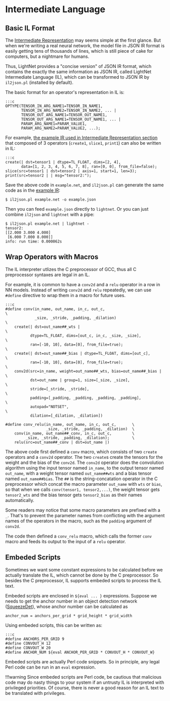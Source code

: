 # Intermediate Language

## Basic IL Format

The [Intermediate Representation](Intermediate-Representation.md) may seems
simple at the first glance. But when we're writing a real neural network,
the model file in JSON IR format is easily getting tens of thousands of lines,
which is still piece of cake for computers, but a nightmare for humans.

Thus, LightNet provides a "concise version" of JSON IR format, which contains
the exactly the same information as JSON IR, called LightNet Intermediate
Language (IL), which can be transformed to JSON IR by `il2json.pl` (installed
by default).

The basic format for an operator's representation in IL is:

    :::c
    OPTYPE(TENSOR_IN_ARG_NAME1=TENSOR_IN_NAME1, 
           TENSOR_IN_ARG_NAME2=TENSOR_IN_NAME2, ... |
           TENSOR_OUT_ARG_NAME1=TENSOR_OUT_NAME1,
           TENSOR_OUT_ARG_NAME1=TENSOR_OUT_NAME1, ... |
           PARAM_ARG_NAME1=PARAM_VALUE1,
           PARAM_ARG_NAME2=PARAM_VALUE2, ...);
           
For example, [the example IR used in Intermediate Representation section](Intermediate-Representation.md#example)
that composed of 3 operators (`create1`, `slice1`, `print1`) can also be written
in IL:

    :::c
    create(| dst=tensor1 | dtype=TL_FLOAT, dims=[2, 4],
           data=[1, 2, 3, 4, 5, 6, 7, 8], ran=[0, 0], from_file=false);
    slice(src=tensor1 | dst=tensor2 | axis=1, start=1, len=3);
    print(src=tensor2 | | msg="tensor2:");
    
Save the above code in `example.net`, and `il2json.pl` can generate the same code
as in the [example IR](Intermediate-Representation.md#example):

    $ il2json.pl example.net -o example.json

Then you can feed `example.json` directly to `lightnet`. Or you can just combine 
`il2json` and `lightnet` with a pipe:
    
    $ il2json.pl example.net | lightnet -
    tensor2:
    [[2.000 3.000 4.000]
     [6.000 7.000 8.000]]
    info: run time: 0.000062s

## Wrap Operators with Macros

The IL interpreter utlizes the C preprocessor of GCC, thus all C preprocessor
syntaxes are legal in an IL.

For example, it is common to have a `conv2d` and a `relu` operator in a row in
NN models. Instead of writing `conv2d` and `relu` repeatedly, we can use
`#define` directive to wrap them in a macro for future uses.

    :::c
    #define conv(in_name, out_name, in_c, out_c,                            \
                 _size, _stride, _padding, _dilation)                       \
        create(| dst=out_name##_wts |                                       \
               dtype=TL_FLOAT, dims=[out_c, in_c, _size, _size],            \
               ran=[-10, 10], data=[0], from_file=true);                    \
        create(| dst=out_name##_bias | dtype=TL_FLOAT, dims=[out_c],        \
               ran=[-10, 10], data=[0], from_file=true);                    \
        conv2d(src=in_name, weight=out_name##_wts, bias=out_name##_bias |   \
               dst=out_name | group=1, size=[_size, _size],                 \
               stride=[_stride, _stride],                                   \
               padding=[_padding, _padding, _padding, _padding],            \
               autopad="NOTSET",                                            \
               dilation=[_dilation, _dilation])

    #define conv_relu(in_name, out_name, in_c, out_c,       \
                      _size, _stride, _padding, _dilation)  \
        conv(in_name, out_name##_conv, in_c, out_c,         \
             _size, _stride, _padding, _dilation);          \
        relu(src=out_name##_conv | dst=out_name |)

The above code first defined a `conv` macro, which consists of two `create`
operators and a `conv2d` operator. The two `create`s create the tensors
for the weight and the bias of the `conv2d`. The `conv2d` operator does the
convolution algorithm using the input tensor named `in_name`, to the output
tensor named `out_name`, with a weight tensor named `out_name##wts` and a
bias tensor named `out_name##bias`. The `##` is the string-concatation operator
in the C preprocessor which concat the macro parameter `out_name` with `wts` 
or `bias`, so that when we calls `conv(tensor1, tensor2,...)`, the weight 
tensor gets `tensor2_wts` and the bias tensor gets `tensor2_bias` as their names
automatically.

Some readers may notice that some macro parameters are prefixed with a `_`.
That's to prevent the parameter names from conflicting with the argument
names of the operators in the macro, such as the `padding` argument of `conv2d`.

The code then defined a `conv_relu` macro, which calls the
former `conv` macro and feeds its output to the input of a `relu` operator.

## Embeded Scripts

Sometimes we want some constant expressions to be calculated before we actually
translate the IL, which cannot be done by the C preprocessor.
So besides the C preprocessor, IL supports embeded scripts to process the IL text.

Embeded scripts are enclosed in `${eval ... }` expressions. Suppose we needs
to get the anchor number in an object detection network 
([SqueezeDet](https://arxiv.org/abs/1612.01051)), whose anchor number can be
calculated as

    anchor_num = anchors_per_grid * grid_height * grid_width
    
Using embeded scripts, this can be written as:

    :::c
    #define ANCHORS_PER_GRID 9
    #define CONVOUT_H 12
    #define CONVOUT_W 20
    #define ANCHOR_NUM ${eval ANCHOR_PER_GRID * CONVOUT_H * CONVOUT_W}

Embeded scripts are actually Perl code snippets. So in principle, any legal Perl
code can be run in an `eval` expression.

!!!warning
    Since embeded scripts are Perl code, be cautious that malicious code may
    do nasty things to your system if an untrusty IL is interpreted with
    privileged priorities. Of course, there is never a good reason for an IL
    text to be translated with privileges.
